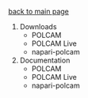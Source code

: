 [back to main page](./)

1. Downloads
   * POLCAM
   * POLCAM Live
   * napari-polcam
2. Documentation
   * POLCAM
   * POLCAM Live
   * napari-polcam
